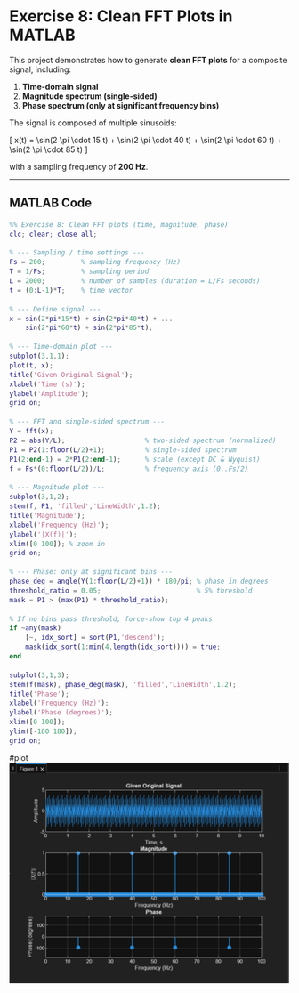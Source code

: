 # Exercise 8: Clean FFT Plots in MATLAB

This project demonstrates how to generate **clean FFT plots** for a composite signal, including:

1. **Time-domain signal**
2. **Magnitude spectrum (single-sided)**
3. **Phase spectrum (only at significant frequency bins)**

The signal is composed of multiple sinusoids:

\[
x(t) = \sin(2 \pi \cdot 15 t) + \sin(2 \pi \cdot 40 t) + \sin(2 \pi \cdot 60 t) + \sin(2 \pi \cdot 85 t)
\]

with a sampling frequency of **200 Hz**.

---

## MATLAB Code

```matlab
%% Exercise 8: Clean FFT plots (time, magnitude, phase)
clc; clear; close all;

% --- Sampling / time settings ---
Fs = 200;         % sampling frequency (Hz)
T = 1/Fs;         % sampling period
L = 2000;         % number of samples (duration = L/Fs seconds)
t = (0:L-1)*T;    % time vector

% --- Define signal ---
x = sin(2*pi*15*t) + sin(2*pi*40*t) + ...
    sin(2*pi*60*t) + sin(2*pi*85*t);

% --- Time-domain plot ---
subplot(3,1,1);
plot(t, x);
title('Given Original Signal');
xlabel('Time (s)');
ylabel('Amplitude');
grid on;

% --- FFT and single-sided spectrum ---
Y = fft(x);
P2 = abs(Y/L);                    % two-sided spectrum (normalized)
P1 = P2(1:floor(L/2)+1);          % single-sided spectrum
P1(2:end-1) = 2*P1(2:end-1);      % scale (except DC & Nyquist)
f = Fs*(0:floor(L/2))/L;          % frequency axis (0..Fs/2)

% --- Magnitude plot ---
subplot(3,1,2);
stem(f, P1, 'filled','LineWidth',1.2);
title('Magnitude');
xlabel('Frequency (Hz)');
ylabel('|X(f)|');
xlim([0 100]); % zoom in
grid on;

% --- Phase: only at significant bins ---
phase_deg = angle(Y(1:floor(L/2)+1)) * 180/pi; % phase in degrees
threshold_ratio = 0.05;                        % 5% threshold
mask = P1 > (max(P1) * threshold_ratio);

% If no bins pass threshold, force-show top 4 peaks
if ~any(mask)
    [~, idx_sort] = sort(P1,'descend');
    mask(idx_sort(1:min(4,length(idx_sort)))) = true;
end

subplot(3,1,3);
stem(f(mask), phase_deg(mask), 'filled','LineWidth',1.2);
title('Phase');
xlabel('Frequency (Hz)');
ylabel('Phase (degrees)');
xlim([0 100]);
ylim([-180 180]);
grid on;
```

#plot
![plot 3](/exercise-8/Screenshot%202025-09-30%20at%2014.32.02.png) 